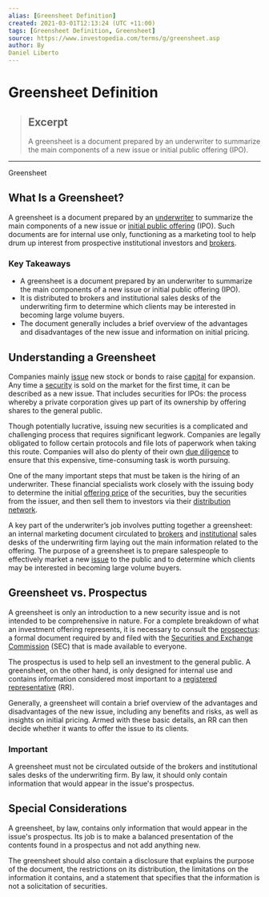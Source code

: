 ```yaml
---
alias: [Greensheet Definition]
created: 2021-03-01T12:13:24 (UTC +11:00)
tags: [Greensheet Definition, Greensheet]
source: https://www.investopedia.com/terms/g/greensheet.asp
author: By
Daniel Liberto
---
```


# Greensheet Definition

> ## Excerpt
> A greensheet is a document prepared by an underwriter to summarize the main components of a new issue or initial public offering (IPO).

---

Greensheet
## What Is a Greensheet?

A greensheet is a document prepared by an [underwriter](https://www.investopedia.com/terms/u/underwriter.asp) to summarize the main components of a new issue or [initial public offering](https://www.investopedia.com/terms/i/ipo.asp) (IPO). Such documents are for internal use only, functioning as a marketing tool to help drum up interest from prospective institutional investors and [brokers](https://www.investopedia.com/terms/b/broker.asp).

### Key Takeaways

-   A greensheet is a document prepared by an underwriter to summarize the main components of a new issue or initial public offering (IPO).
-   It is distributed to brokers and institutional sales desks of the underwriting firm to determine which clients may be interested in becoming large volume buyers.
-   The document generally includes a brief overview of the advantages and disadvantages of the new issue and information on initial pricing.

## Understanding a Greensheet

Companies mainly [issue](https://www.investopedia.com/terms/n/newissue.asp) new stock or bonds to raise [capital](https://www.investopedia.com/terms/c/capital.asp) for expansion. Any time a [security](https://www.investopedia.com/terms/s/security.asp) is sold on the market for the first time, it can be described as a new issue. That includes securities for IPOs: the process whereby a private corporation gives up part of its ownership by offering shares to the general public.

Though potentially lucrative, issuing new securities is a complicated and challenging process that requires significant legwork. Companies are legally obligated to follow certain protocols and file lots of paperwork when taking this route. Companies will also do plenty of their own [due diligence](https://www.investopedia.com/terms/d/duediligence.asp) to ensure that this expensive, time-consuming task is worth pursuing.

One of the many important steps that must be taken is the hiring of an underwriter. These financial specialists work closely with the issuing body to determine the initial [offering price](https://www.investopedia.com/terms/o/offeringprice.asp) of the securities, buy the securities from the issuer, and then sell them to investors via their [distribution network](https://www.investopedia.com/terms/d/distribution-network.asp).

A key part of the underwriter’s job involves putting together a greensheet: an internal marketing document circulated to [brokers](https://www.investopedia.com/terms/b/broker.asp) and [institutional](https://www.investopedia.com/terms/i/institutionalinvestor.asp) sales desks of the underwriting firm laying out the main information related to the offering. The purpose of a greensheet is to prepare salespeople to effectively market a new [issue](https://www.investopedia.com/terms/i/issue.asp) to the public and to determine which clients may be interested in becoming large volume buyers.

## Greensheet vs. Prospectus

A greensheet is only an introduction to a new security issue and is not intended to be comprehensive in nature. For a complete breakdown of what an investment offering represents, it is necessary to consult the [prospectus](https://www.investopedia.com/terms/p/prospectus.asp): a formal document required by and filed with the [Securities and Exchange Commission](https://www.investopedia.com/terms/s/sec.asp) (SEC) that is made available to everyone.

The prospectus is used to help sell an investment to the general public. A greensheet, on the other hand, is only designed for internal use and contains information considered most important to a [registered representative](https://www.investopedia.com/terms/r/registeredrepresentative.asp) (RR).

Generally, a greensheet will contain a brief overview of the advantages and disadvantages of the new issue, including any benefits and risks, as well as insights on initial pricing. Armed with these basic details, an RR can then decide whether it wants to offer the issue to its clients.

### Important

A greensheet must not be circulated outside of the brokers and institutional sales desks of the underwriting firm. By law, it should only contain information that would appear in the issue's prospectus.

## Special Considerations

A greensheet, by law, contains only information that would appear in the issue's prospectus. Its job is to make a balanced presentation of the contents found in a prospectus and not add anything new.

The greensheet should also contain a disclosure that explains the purpose of the document, the restrictions on its distribution, the limitations on the information it contains, and a statement that specifies that the information is not a solicitation of securities.
